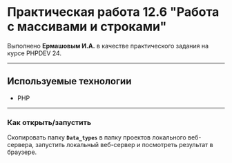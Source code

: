 # Практическая работа 12.6 "Работа с массивами и строками"

Выполнено **Ермашовым И.А.** в качестве практического задания на курсе PHPDEV 24.

---

## Используемые технологии

* PHP

---

### Как открыть/запустить
Скопировать папку __`Data_types`__ в папку проектов локального веб-сервера, запустить локальный веб-сервер и посмотреть результат в браузере.